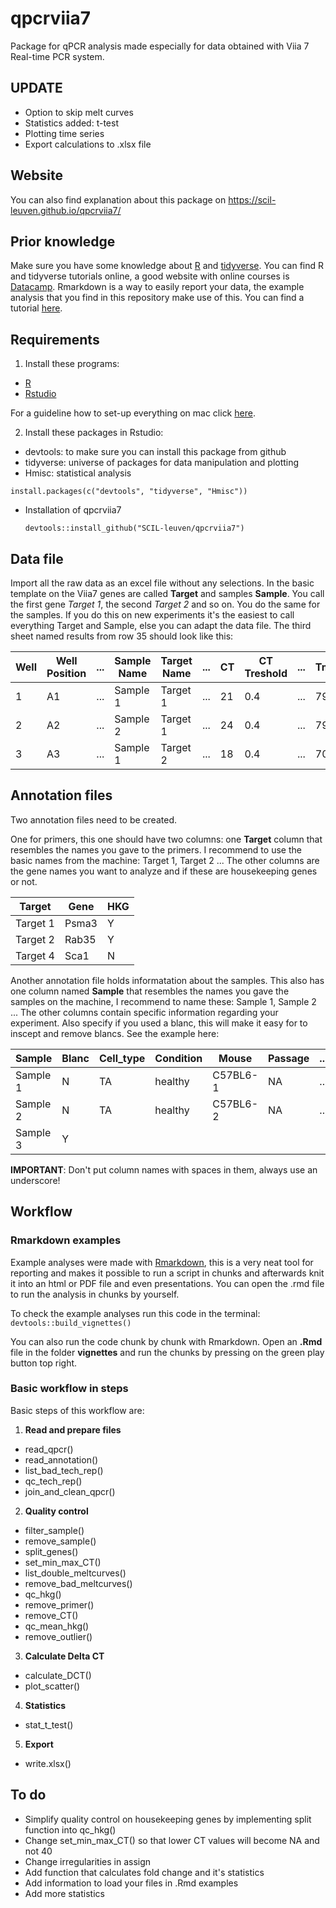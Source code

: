 # qpcrviia7
Package for qPCR analysis made especially for data obtained with Viia 7 Real-time PCR system.

## UPDATE
* Option to skip melt curves
* Statistics added: t-test
* Plotting time series
* Export calculations to .xlsx file

## Website

You can also find explanation about this package on https://scil-leuven.github.io/qpcrviia7/

## Prior knowledge

Make sure you have some knowledge about [R](https://cran.r-project.org/) and [tidyverse](https://www.tidyverse.org/). You can find R and tidyverse tutorials online, a good website with online courses is [Datacamp](https://www.datacamp.com/). 
Rmarkdown is a way to easily report your data, the example analysis that you find in this repository make use of this. You can find a tutorial [here](http://rmarkdown.rstudio.com/lesson-1.html).

## Requirements
1. Install these programs:
* [R](https://cran.r-project.org/)
* [Rstudio](https://www.rstudio.com/products/rstudio/download/) 

For a guideline how to set-up everything on mac click [here](https://www.andrewheiss.com/blog/2012/04/17/install-r-rstudio-r-commander-windows-osx/).

2. Install these packages in Rstudio:
* devtools: to make sure you can install this package from github
* tidyverse: universe of packages for data manipulation and plotting
* Hmisc: statistical analysis

`install.packages(c("devtools", "tidyverse", "Hmisc"))`

* Installation of qpcrviia7

  `devtools::install_github("SCIL-leuven/qpcrviia7")`

## Data file

Import all the raw data as an excel file without any selections. In the basic template on the Viia7 genes are called **Target** and samples **Sample**. You call the first gene *Target 1*, the second *Target 2* and so on. You do the same for the samples. If you do this on new experiments it's the easiest to call everything Target and Sample, else you can adapt the data file. The third sheet named results from row 35 should look like this:


Well | Well Position |...| Sample Name | Target Name |...| CT | CT Treshold |...| Tm1 | Tm2 | Tm3 
-----|---------------|---|-------------|-------------|---|----|-------------|---|-----|-----|-----
1    | A1            |...| Sample 1    | Target 1    |...| 21 | 0.4         |...| 79  | ... | ... 
2    | A2            |...| Sample 2    | Target 1    |...| 24 | 0.4         |...| 79  | ... | ... 
3    | A3            |...| Sample 1    | Target 2    |...| 18 | 0.4         |...| 70  | 82  | 89  


## Annotation files

Two annotation files need to be created.

One for primers, this one should have two columns: one **Target** column that resembles the names you gave to the primers. I recommend to use the basic names from the machine: Target 1, Target 2 ... The other columns are the gene names you want to analyze and if these are housekeeping genes or not.

Target   | Gene  | HKG
---------|-------|-----
Target 1 | Psma3 | Y
Target 2 | Rab35 | Y
Target 4 | Sca1  | N

Another annotation file holds informatation about the samples. This also has one column named **Sample** that resembles the names you gave the samples on the machine, I recommend to name these: Sample 1, Sample 2 ... The other columns contain specific information regarding your experiment. Also specify if you  used a blanc, this will make it easy for to inscept and remove blancs. See the example here:

Sample    | Blanc |Cell_type  | Condition | Mouse     | Passage   | ...
----------|-------|-----------|-----------|-----------|-----------|------
Sample 1  | N     |TA         | healthy   | C57BL6-1  | NA        | ...
Sample 2  | N     |TA         | healthy   | C57BL6-2  | NA        | ...
Sample 3  | Y     |           |           |           |           |

**IMPORTANT**: Don't put column names with spaces in them, always use an underscore!

## Workflow

### Rmarkdown examples

Example analyses were made with [Rmarkdown](http://rmarkdown.rstudio.com/), this is a very neat tool for reporting and makes it possible to run a script in chunks and afterwards knit it into an html or PDF file and even presentations. You can open the .rmd file to run the analysis in chunks by yourself.

To check the example analyses run this code in the terminal:
`devtools::build_vignettes()`

You can also run the code chunk by chunk with Rmarkdown. Open an **.Rmd** file in the folder **vignettes** and run the chunks by pressing on the green play button top right.

### Basic workflow in steps

Basic steps of this workflow are:
1. **Read and prepare files**
  * read_qpcr()
  * read_annotation()
  * list_bad_tech_rep()
  * qc_tech_rep()
  * join_and_clean_qpcr()
2. **Quality control**
  * filter_sample()
  * remove_sample()
  * split_genes()
  * set_min_max_CT()
  * list_double_meltcurves()
  * remove_bad_meltcurves()
  * qc_hkg()
  * remove_primer()
  * remove_CT()
  * qc_mean_hkg()
  * remove_outlier()
3. **Calculate Delta CT**
  * calculate_DCT()
  * plot_scatter()
4. **Statistics**
  * stat_t_test()
5. **Export**
  * write.xlsx()

## To do
* Simplify quality control on housekeeping genes by implementing split function into qc_hkg()
* Change set_min_max_CT() so that lower CT values will become NA and not 40
* Change irregularities in assign
* Add function that calculates fold change and it's statistics
* Add information to load your files in .Rmd examples
* Add more statistics
